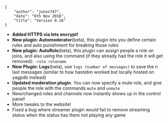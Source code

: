     {
        "author": "jonas747",
        "date": "6th Nov 2016",
        "title": "Version 0.16"
    }

- **Added HTTPS via lets encrypt!**
- **New plugin: Automoderator**(beta), this plugin lets you define certain rules and auto punishment for breaking those rules
- **New plugin: AutoRole**(beta), this plugin can assign people a role on joins, and also using the command (if they already had the role it will get removed): `-role rolename`
- **New Plugin: Logs**(beta), use `logs (number of messages)` to save the n last messages (similar to how hastebin worked but locally hosted on yagpdb instead)
- **Updated moderation plugin**. You can now specify a mute role, and give people the role with the commands `mute` and `unmute`
- New/changed roles and channels now instantly shows up in the control panel!
- More tweaks to the website!
- Fixed a bug where streamer plugin would fail to remove streaming status when the status has them not playing any game
